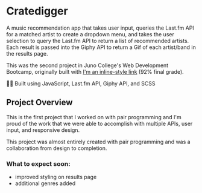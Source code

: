 # Cratedigger

A music recommendation app that takes user input, queries the Last.fm API for a matched artist to create a dropdown menu, and takes the user selection to query the Last.fm API to return a list of recommended artists. Each result is passed into the Giphy API to return a Gif of each artist/band in the results page.

This was the second project in Juno College's Web Development Bootcamp, originally built with [I'm an inline-style link](https://github.com/clembrulee, "Clement Sung") (92% final grade).

👷‍♂️ Built using JavaScript, Last.fm API, Giphy API, and SCSS

## Project Overview

This is the first project that I worked on with pair programming and I'm proud of the work that we were able to accomplish with multiple APIs, user input, and responsive design. 

This project was almost entirely created with pair programming and was a collaboration from design to completion.

### What to expect soon:
- improved styling on results page
- additional genres added